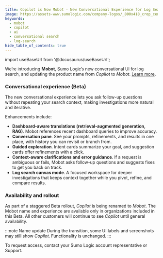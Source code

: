 ```yaml
---
title: Copilot is Now Mobot - New Conversational Experience for Log Search (Beta)
image: https://assets-www.sumologic.com/company-logos/_800x418_crop_center-center_82_none/SumoLogic_Preview_600x600.jpg?mtime=1617040082
keywords:
  - mobot
  - copilot
  - ai
  - conversational search
  - log-search
hide_table_of_contents: true
---
```


import useBaseUrl from '@docusaurus/useBaseUrl';

We’re introducing **Mobot**, Sumo Logic’s new conversational UI for log search, and updating the product name from *Copilot* to *Mobot*. [Learn more](/docs/search/mobot-multiturn-beta).

### Conversational experience (Beta)

The new conversational experience lets you ask follow-up questions without repeating your search context, making investigations more natural and iterative.

Enhancements include:

* **Dashboard-aware translations (retrieval-augmented generation, RAG)**. Mobot references recent dashboard queries to improve accuracy.
* **Conversation pane**. See your prompts, refinements, and results in one place, with history you can revisit or branch from.
* **Guided exploration**. Intent cards summarize your goal, and suggestion cards offer refinements with a click.
* **Context-aware clarifications and error guidance**. If a request is ambiguous or fails, Mobot asks follow-up questions and suggests fixes to get you back on track.
* **Log search canvas mode**. A focused workspace for deeper investigations that keeps context together while you pivot, refine, and compare results.

### Availability and rollout

As part of a staggered Beta rollout, *Copilot* is being renamed to *Mobot*. The Mobot name and experience are available only in organizations included in this Beta. All other customers will continue to see *Copilot* until general availability.

:::note Name update
During the transition, some UI labels and screenshots may still show *Copilot*. Functionality is unchanged.
:::

To request access, contact your Sumo Logic account representative or Support.
